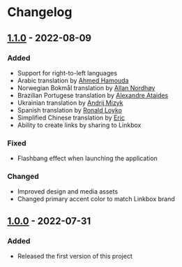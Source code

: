 # Changelog

## [1.1.0] - 2022-08-09

### Added

- Support for right-to-left languages
- Arabic translation by [Ahmed Hamouda](https://github.com/GitHamo)
- Norwegian Bokmål translation by [Allan Nordhøy](https://github.com/comradekingu)
- Brazilian Portugese translation by [Alexandre Ataides](https://github.com/aleataides)
- Ukrainian translation by [Andrij Mizyk](https://andmizyks.bearblog.dev)
- Spanish translation by [Ronald Loyko](https://ronald.ooo)
- Simplified Chinese translation by [Eric](https://hosted.weblate.org/user/alchemillatruth)
- Ability to create links by sharing to Linkbox

### Fixed

- Flashbang effect when launching the application

### Changed

- Improved design and media assets
- Changed primary accent color to match Linkbox brand

## [1.0.0] - 2022-07-31

### Added

- Released the first version of this project

[unreleased]: https://github.com/ronaldloyko/linkbox/compare/v1.1.0...HEAD
[1.1.0]: https://github.com/ronaldloyko/linkbox/releases/tag/v1.1.0
[1.0.0]: https://github.com/ronaldloyko/linkbox/releases/tag/v1.0.0
